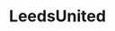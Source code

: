 ---
title: LeedsUnited
crosslinks:
- soccerstreams
- NUFC
- soccer
- KarmaCourt
- Championship
- 2007scape
- CSSTutorials
- HighQualityGifs
- jesuschristreddit
- ButtsAndBareFeet
- LeagueOfIreland
- ScottishPeopleTwitter
- IpswichTownFC
- HuddersfieldTownFC
- newzealand
- Gunners
- coys
- ShadowBan
- sheffield
---